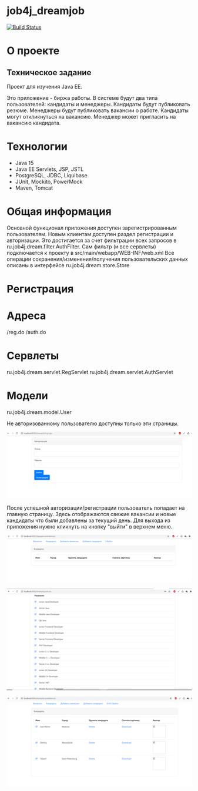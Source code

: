 # job4j_dreamjob

[![Build Status](https://www.travis-ci.com/KirillReal/job4j_dreamjob.svg?branch=main)](https://www.travis-ci.com/github/KirillReal/job4j_dreamjob)
# О проекте
<h2>Техническое задание</h2>
Проект для изучения Java EE.

Это приложение - биржа работы.
В системе будут два типа пользователей: кандидаты и менеджеры. Кандидаты будут публиковать резюме. Менеджеры будут публиковать вакансии о работе.
Кандидаты могут откликнуться на вакансию. Менеджер может пригласить на вакансию кандидата.
</p>

# Технологии
* Java 15
* Java EE Servlets, JSP, JSTL
* PostgreSQL, JDBC, Liquibase
* JUnit, Mockito, PowerMock
* Maven, Tomcat

# Общая информация 
Основной функционал приложения доступен зарегистрированным пользователям. Новым клиентам доступен раздел регистрации и авторизации. Это достигается за счет фильтрации всех запросов в ru.job4j.dream.filter.AuthFilter. Сам фильтр (и все сервлеты) подключается к проекту в src/main/webapp/WEB-INF/web.xml
Все операции сохранения/изменения/получения пользовательских данных описаны в интерфейсе ru.job4j.dream.store.Store
# Региcтрация

# Адреса
/reg.do /auth.do

# Сервлеты
ru.job4j.dream.servlet.RegServlet ru.job4j.dream.servlet.AuthServlet

# Модели

ru.job4j.dream.model.User

Не авторизованному пользователю доступны только эти страницы.

![ScreenShot](images/Login.png)

После успешной авторизации/регистрации пользователь попадает на главную страницу. Здесь отображаются свежие вакансии и новые кандидаты что были добавлены за текущий день. Для выхода из приложения нужно кликнуть на кнопку "выйти" в верхнем меню.

![ScreenShot](images/images1.png)

![ScreenShot](images/Posts.png)

![ScreenShot](images/Candidates.png)

